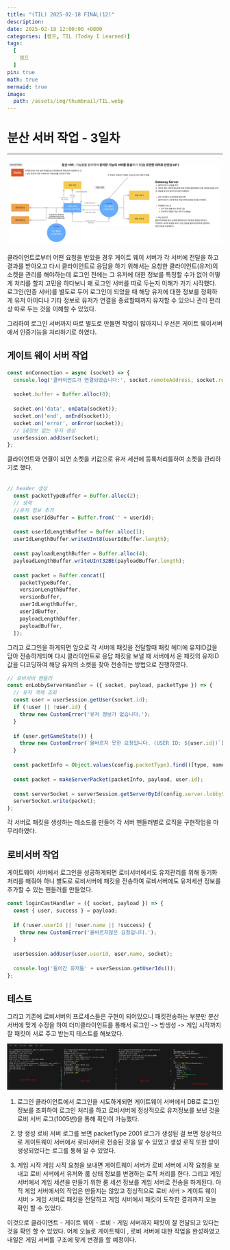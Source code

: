 ```yaml
---
title: "(TIL) 2025-02-18 FINAL(12)"
description: 
date: 2025-02-18 12:00:00 +0800
categories: [캠프, TIL (Today I Learned)]
tags:
  [
    캠프
  ]
pin: true
math: true
mermaid: true
image:
  path: /assets/img/thumbnail/TIL.webp
---
```


# 분산 서버 작업 - 3일차

--- 

![서버 아키택처](/assets/img/TIL/250219/001.png)

클라이언트로부터 어떤 요청을 받았을 경우 게이트 웨이 서버가 각 서버에 전달을 하고 결과를 받아오고 다시 클라이언트로 응답을 하기 위해서는 요청한 클라이언트(유저)의 소켓을 관리를 해야하는데 
로그인 전에는 그 유저에 대한 정보를 특정할 수가 없어 어떻게 처리를 할지 고민을 하다보니 왜 로그인 서버를 따로 두는지 이해가 가기 시작했다. 로그인(인증 서버)를 별도로 두어 로그인이 되었을 때 해당 유저에 대한 정보를 정확하게 유저 아이디나 기타 정보로 유저가 연결을 종료할때까지 유지할 수 있으니 관리 편리상 따로 두는 것을 이해할 수 있었다. 

그리하여 로그인 서버까지 따로 별도로 만들면 작업이 많아지니 우선은 게이트 웨이서버에서 인증기능을 처리하기로 하였다.

## 게이트 웨이 서버 작업

```javascript
const onConnection = async (socket) => {
  console.log('클라이언트가 연결되었습니다:', socket.remoteAddress, socket.remotePort);

  socket.buffer = Buffer.alloc(0);

  socket.on('data', onData(socket));
  socket.on('end', onEnd(socket));
  socket.on('error', onError(socket));
  // id정보 없는 유저 생성
  userSession.addUser(socket);
};
```

클라이언트와 연결이 되면 소켓을 키값으로 유저 세션에 등록처리를하여 소켓을 관리하기로 했다. 

```javascript

// header 생성
  const packetTypeBuffer = Buffer.alloc(2);
  // 생략
  //유저 정보 추가
  const userIdBuffer = Buffer.from('' + userId);

  const userIdLengthBuffer = Buffer.alloc(1);
  userIdLengthBuffer.writeUInt8(userIdBuffer.length);

  const payloadLengthBuffer = Buffer.alloc(4);
  payloadLengthBuffer.writeUInt32BE(payloadBuffer.length);

  const packet = Buffer.concat([
    packetTypeBuffer,
    versionLengthBuffer,
    versionBuffer,
    userIdLengthBuffer,
    userIdBuffer,
    payloadLengthBuffer,
    payloadBuffer,
  ]);
```

그리고 로그인을 하게되면 앞으로 각 서버에 패킷을 전달할때 패킷 헤더에 유저ID값을 담아 전송하게되며 다시 클라이언트로 응답 패킷을 보낼 때 서버에서 온 패킷의 유저ID 값을 디코딩하여 해당 유저의 소켓을 찾아 전송하는 방법으로 진행하였다.

```javascript
// 로비서버 핸들러
const onLobbyServerHandler = ({ socket, payload, packetType }) => {
  // 유저 객체 조회
  const user = userSession.getUser(socket.id);
  if (!user || !user.id) {
    throw new CustomError('유저 정보가 없습니다.');
  }

  if (user.getGameState()) {
    throw new CustomError(`올바르지 못한 요청입니다. (USER ID: ${user.id})`);
  }

  const packetInfo = Object.values(config.packetType).find(([type, name]) => type === packetType);

  const packet = makeServerPacket(packetInfo, payload, user.id);

  const serverSocket = serverSession.getServerById(config.server.lobbyServer);
  serverSocket.write(packet);
};
```

각 서버로 패킷을 생성하는 메소드를 만들어 각 서버 핸들러별로 로직을 구현작업을 마무리하였다.

## 로비서버 작업

게이트웨이 서버에서 로그인을 성공하게되면 로비서버에서도 유저관리를 위해 동기화 처리를 해줘야 하니 별도로 로비서버에 패킷을 전송하여 로비서버에도 유저세션 정보를 추가할 수 있는 핸들러를 만들었다.

```javascript
const loginCastHandler = ({ socket, payload }) => {
  const { user, success } = payload;

  if (!user.userId || !user.name || !success) {
    throw new CustomError('올바르지않은 요청입니다.');
  }

  userSession.addUser(user.userId, user.name, socket);

  console.log('들어간 유저들' + userSession.getUserIds());
};
```

## 테스트

그리고 기존에 로비서버의 프로세스들은 구현이 되어있으니 패킷전송하는 부분만 분산서버에 맞게 수정을 하여 더미클라이언트를 통해서 로그인 -> 방생성 -> 게임 시작까지 잘 패킷이 서로 주고 받는지 테스트를 해보았다.

![전송 테스트](/assets/img/TIL/250219/002.png)

1. 로그인
 클라이언트에서 로그인을 시도하게되면 게이트웨이 서버에서 DB로 로그인 정보를 조회하여 로그인 처리를 하고 로비서버에 정상적으로 유저정보를 보낸 것을 로비 서버 로그(1005번)을 통해 확인이 가능했다.

2. 방 생성 
 로비 서버 로그를 보면 packetType 2001 로그가 생성된 걸 보면 정상적으로 게이트웨이 서버에서 로비서버로 전송된 것을 알 수 있었고 생성 로직 또한 방이 생성되었다는 로그를 통해 알 수 있었다.

3. 게임 시작
 게임 시작 요청을 보내면 게이트웨이 서버가 로비 서버에 시작 요청을 보내고 로비 서버에서 유저와 룸 상태 정보를 변경하는 로직 처리를 한다. 그리고 게임 서버에서 게임 세션을 만들기 위한 룸 세션 정보를 게임 서버로 전송을 하게된다. 아직 게임 서버에서의 작업은 만들지는 않았고 정상적으로 로비 서버 > 게이트 웨이 서버 > 게임 서버로 패킷을 전달하고 게임 서버에서 패킷이 도착한 결과까지 오늘 확인 할 수 있었다. 

이것으로 클라이언트 - 게이트 웨이 - 로비 - 게임 서버까지 패킷이 잘 전달되고 있다는 것을 확인 할 수 있었다. 어제 오늘로 게이트웨이 , 로비 서버에 대한 작업을 완성하였고 내일은 게임 서버를 구조에 맞게 변경을 할 예정이다.